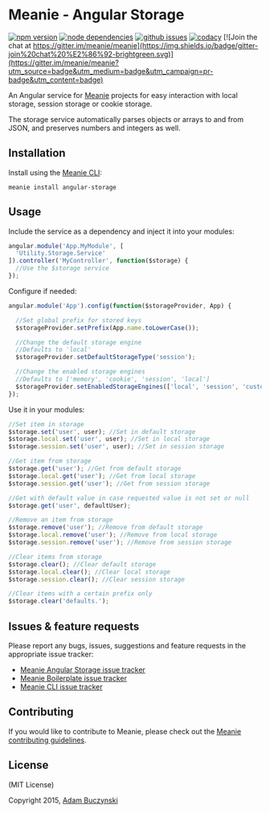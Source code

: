 # Meanie - Angular Storage

[![npm version](https://img.shields.io/npm/v/meanie-angular-storage.svg)](https://www.npmjs.com/package/meanie-angular-storage)
[![node dependencies](https://david-dm.org/meanie/angular-storage.svg)](https://david-dm.org/meanie/angular-storage)
[![github issues](https://img.shields.io/github/issues/meanie/angular-storage.svg)](https://github.com/meanie/angular-storage/issues)
[![codacy](https://img.shields.io/codacy/52a227e315104dc48b9e8d715e23f088.svg)](https://www.codacy.com/app/meanie/angular-storage)
[![Join the chat at https://gitter.im/meanie/meanie](https://img.shields.io/badge/gitter-join%20chat%20%E2%86%92-brightgreen.svg)](https://gitter.im/meanie/meanie?utm_source=badge&utm_medium=badge&utm_campaign=pr-badge&utm_content=badge)

An Angular service for [Meanie](https://github.com/meanie/meanie) projects for easy interaction with local storage, session storage or cookie storage.

The storage service automatically parses objects or arrays to and from JSON, and preserves numbers and integers as well.

## Installation
Install using the [Meanie CLI](https://www.npmjs.com/package/meanie):
```shell
meanie install angular-storage
```

## Usage
Include the service as a dependency and inject it into your modules:
```js
angular.module('App.MyModule', [
  'Utility.Storage.Service'
]).controller('MyController', function($storage) {
  //Use the $storage service
});
```
Configure if needed:
```js
angular.module('App').config(function($storageProvider, App) {

  //Set global prefix for stored keys
  $storageProvider.setPrefix(App.name.toLowerCase());

  //Change the default storage engine
  //Defaults to 'local'
  $storageProvider.setDefaultStorageType('session');

  //Change the enabled storage engines
  //Defaults to ['memory', 'cookie', 'session', 'local']
  $storageProvider.setEnabledStorageEngines(['local', 'session', 'custom']);
});
```
Use it in your modules:
```js
//Set item in storage
$storage.set('user', user); //Set in default storage
$storage.local.set('user', user); //Set in local storage
$storage.session.set('user', user); //Set in session storage

//Get item from storage
$storage.get('user'); //Get from default storage
$storage.local.get('user'); //Get from local storage
$storage.session.get('user'); //Get from session storage

//Get with default value in case requested value is not set or null
$storage.get('user', defaultUser);

//Remove an item from storage
$storage.remove('user'); //Remove from default storage
$storage.local.remove('user'); //Remove from local storage
$storage.session.remove('user'); //Remove from session storage

//Clear items from storage
$storage.clear(); //Clear default storage
$storage.local.clear(); //Clear local storage
$storage.session.clear(); //Clear session storage

//Clear items with a certain prefix only
$storage.clear('defaults.');
```

## Issues & feature requests
Please report any bugs, issues, suggestions and feature requests in the appropriate issue tracker:
* [Meanie Angular Storage issue tracker](https://github.com/meanie/angular-storage/issues)
* [Meanie Boilerplate issue tracker](https://github.com/meanie/boilerplate/issues)
* [Meanie CLI issue tracker](https://github.com/meanie/meanie/issues)

## Contributing
If you would like to contribute to Meanie, please check out the [Meanie contributing guidelines](https://github.com/meanie/meanie/blob/master/CONTRIBUTING.md).

## License
(MIT License)

Copyright 2015, [Adam Buczynski](http://adambuczynski.com)
